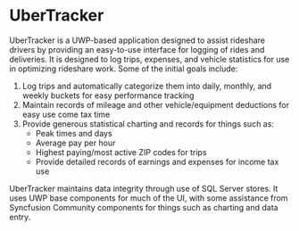 # UberTracker

UberTracker is a UWP-based application designed to assist rideshare drivers by providing an easy-to-use interface for logging of rides and deliveries. It is designed to log trips, expenses, and vehicle statistics for use in optimizing rideshare work. Some of the initial goals include:

1. Log trips and automatically categorize them into daily, monthly, and weekly buckets for easy performance tracking
2. Maintain records of mileage and other vehicle/equipment deductions for easy use come tax time
3. Provide generous statistical charting and records for things such as:
   - Peak times and days
   - Average pay per hour
   - Highest paying/most active ZIP codes for trips
   - Provide detailed records of earnings and expenses for income tax use
   
UberTracker maintains data integrity through use of SQL Server stores. It uses UWP base components for much of the UI, with some assistance from Syncfusion Community components for things such as charting and data entry.
